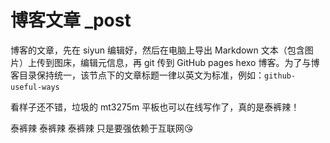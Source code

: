 # 博客文章 _post

博客的文章，先在 siyun 编辑好，然后在电脑上导出 Markdown 文本（包含图片）上传到图床，编辑元信息，再 git 传到 GitHub pages hexo 博客。为了与博客目录保持统一，该节点下的文章标题一律以英文为标准，例如：`github-useful-ways`​

看样子还不错，垃圾的 mt3275m 平板也可以在线写作了，真的是泰裤辣！

泰裤辣 泰裤辣 泰裤辣 只是要强依赖于互联网😘

‍
